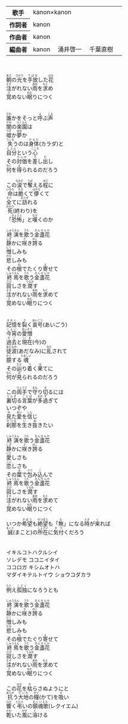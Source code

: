 
<table>

<tbody><tr>
<th>歌手</th>
<td>
kanon×kanon　

</td>
</tr>

<tr>
<th>作詞者</th>
<td>
kanon　

</td>
</tr>

<tr>
<th>作曲者</th>
<td>
kanon　

</td>
</tr>

<tr>
<th>編曲者</th>
<td>
kanon　
涌井啓一　
千葉直樹　

</td>
</tr>

</tbody></table>
<br>
<br>
<ruby>朝<rp>(</rp><rt>あさ</rt><rp>)</rp></ruby>の<ruby>光<rp>(</rp><rt>ひかり</rt><rp>)</rp></ruby>を<ruby>手放<rp>(</rp><rt>てばな</rt><rp>)</rp></ruby>した<ruby>花<rp>(</rp><rt>はな</rt><rp>)</rp></ruby><br>
<ruby>注<rp>(</rp><rt>そそ</rt><rp>)</rp></ruby>がれない<ruby>雨<rp>(</rp><rt>あめ</rt><rp>)</rp></ruby>を<ruby>求<rp>(</rp><rt>もと</rt><rp>)</rp></ruby>め<br>
<ruby>覚<rp>(</rp><rt>さ</rt><rp>)</rp></ruby>めない<ruby>眠<rp>(</rp><rt>ねむ</rt><rp>)</rp></ruby>りにつく<br>
<br>
<br>
<ruby>誰<rp>(</rp><rt>だれ</rt><rp>)</rp></ruby>かをそっと<ruby>呼<rp>(</rp><rt>よ</rt><rp>)</rp></ruby>ぶ<ruby>声<rp>(</rp><rt>こえ</rt><rp>)</rp></ruby><br>
<ruby>闇<rp>(</rp><rt>やみ</rt><rp>)</rp></ruby>の<ruby>楽園<rp>(</rp><rt>らくえん</rt><rp>)</rp></ruby>は<br>
<ruby>嘘<rp>(</rp><rt>うそ</rt><rp>)</rp></ruby>か<ruby>夢<rp>(</rp><rt>ゆめ</rt><rp>)</rp></ruby>か<br>
<ruby>失<rp>(</rp><rt>うしな</rt><rp>)</rp></ruby>うのは<ruby>身体<rp>(</rp><rt>からだ</rt><rp>)</rp></ruby>(カラダ)と<br>
<ruby>自分<rp>(</rp><rt>じぶん</rt><rp>)</rp></ruby>という<ruby>心<rp>(</rp><rt>こころ</rt><rp>)</rp></ruby><br>
その<ruby>対価<rp>(</rp><rt>たいか</rt><rp>)</rp></ruby>を<ruby>差<rp>(</rp><rt>さ</rt><rp>)</rp></ruby>し<ruby>出<rp>(</rp><rt>だ</rt><rp>)</rp></ruby>し<br>
<ruby>何<rp>(</rp><rt>なに</rt><rp>)</rp></ruby>を<ruby>得<rp>(</rp><rt>え</rt><rp>)</rp></ruby>られるのだろう<br>
<br>
この<ruby>涙<rp>(</rp><rt>なみだ</rt><rp>)</rp></ruby>で<ruby>奪<rp>(</rp><rt>うば</rt><rp>)</rp></ruby>える<ruby>程<rp>(</rp><rt>ほど</rt><rp>)</rp></ruby>に<br>
<ruby>命<rp>(</rp><rt>いのち</rt><rp>)</rp></ruby>は<ruby>脆<rp>(</rp><rt>もろ</rt><rp>)</rp></ruby>くて<ruby>儚<rp>(</rp><rt>はかな</rt><rp>)</rp></ruby>くて<br>
<ruby>全<rp>(</rp><rt>すべ</rt><rp>)</rp></ruby>てに<ruby>訪<rp>(</rp><rt>おとず</rt><rp>)</rp></ruby>れる<br>
<ruby>死<rp>(</rp><rt>おわり</rt><rp>)</rp></ruby>(終わり)を<br>
「<ruby>恐怖<rp>(</rp><rt>きょうふ</rt><rp>)</rp></ruby>」と<ruby>嘆<rp>(</rp><rt>なげ</rt><rp>)</rp></ruby>くのか<br>
<br>
<ruby>終演<rp>(</rp><rt>しゅうえん</rt><rp>)</rp></ruby>を<ruby>歌<rp>(</rp><rt>うた</rt><rp>)</rp></ruby>う<ruby>金盞花<rp>(</rp><rt>きんせんか</rt><rp>)</rp></ruby><br>
<ruby>静<rp>(</rp><rt>しず</rt><rp>)</rp></ruby>かに<ruby>咲<rp>(</rp><rt>さ</rt><rp>)</rp></ruby>き<ruby>誇<rp>(</rp><rt>ほこ</rt><rp>)</rp></ruby>る<br>
<ruby>憎<rp>(</rp><rt>にく</rt><rp>)</rp></ruby>しみも<br>
<ruby>悲<rp>(</rp><rt>かな</rt><rp>)</rp></ruby>しみも<br>
その<ruby>根<rp>(</rp><rt>ね</rt><rp>)</rp></ruby>でたくり<ruby>寄<rp>(</rp><rt>よ</rt><rp>)</rp></ruby>せて<br>
<ruby>終焉<rp>(</rp><rt>しゅうえん</rt><rp>)</rp></ruby>を<ruby>歌<rp>(</rp><rt>うた</rt><rp>)</rp></ruby>う<ruby>金盞花<rp>(</rp><rt>きんせんか</rt><rp>)</rp></ruby><br>
<ruby>寂<rp>(</rp><rt>さび</rt><rp>)</rp></ruby>しさを<ruby>潤<rp>(</rp><rt>うるお</rt><rp>)</rp></ruby>す<br>
<ruby>注<rp>(</rp><rt>そそ</rt><rp>)</rp></ruby>がれない<ruby>雨<rp>(</rp><rt>あめ</rt><rp>)</rp></ruby>を<ruby>求<rp>(</rp><rt>もと</rt><rp>)</rp></ruby>めて<br>
<ruby>覚<rp>(</rp><rt>さ</rt><rp>)</rp></ruby>めない<ruby>眠<rp>(</rp><rt>ねむ</rt><rp>)</rp></ruby>りにつく<br>
<br>
<br>
<ruby>記憶<rp>(</rp><rt>きおく</rt><rp>)</rp></ruby>を<ruby>裂<rp>(</rp><rt>さ</rt><rp>)</rp></ruby>く<ruby>哀号<rp>(</rp><rt>あいごう</rt><rp>)</rp></ruby>(あいごう)<br>
<ruby>今宵<rp>(</rp><rt>こよい</rt><rp>)</rp></ruby>の<ruby>愛憎<rp>(</rp><rt>あいぞう</rt><rp>)</rp></ruby><br>
<ruby>過去<rp>(</rp><rt>かこ</rt><rp>)</rp></ruby>と<ruby>現在<rp>(</rp><rt>いま</rt><rp>)</rp></ruby>(今)の<br>
<ruby>徒波<rp>(</rp><rt>あだなみ</rt><rp>)</rp></ruby>(あだなみ)に<ruby>乱<rp>(</rp><rt>みだ</rt><rp>)</rp></ruby>されて<br>
<ruby>臆<rp>(</rp><rt>おく</rt><rp>)</rp></ruby>する<ruby>魂<rp>(</rp><rt>たましい</rt><rp>)</rp></ruby><br>
その<ruby>辿<rp>(</rp><rt>たど</rt><rp>)</rp></ruby>り<ruby>着<rp>(</rp><rt>つ</rt><rp>)</rp></ruby>く<ruby>果<rp>(</rp><rt>は</rt><rp>)</rp></ruby>てに<br>
<ruby>何<rp>(</rp><rt>なに</rt><rp>)</rp></ruby>が<ruby>見<rp>(</rp><rt>み</rt><rp>)</rp></ruby>られるのだろう<br>
<br>
この<ruby>両手<rp>(</rp><rt>りょうて</rt><rp>)</rp></ruby>で<ruby>守<rp>(</rp><rt>まも</rt><rp>)</rp></ruby>り<ruby>切<rp>(</rp><rt>き</rt><rp>)</rp></ruby>るには<br>
<ruby>裏切<rp>(</rp><rt>うらぎ</rt><rp>)</rp></ruby>る<ruby>言葉<rp>(</rp><rt>ことば</rt><rp>)</rp></ruby>が<ruby>多<rp>(</rp><rt>おお</rt><rp>)</rp></ruby><ruby>過<rp>(</rp><rt>す</rt><rp>)</rp></ruby>ぎて<br>
いつぞや<br>
<ruby>見<rp>(</rp><rt>み</rt><rp>)</rp></ruby>た<ruby>愛<rp>(</rp><rt>あい</rt><rp>)</rp></ruby>を<ruby>信<rp>(</rp><rt>しん</rt><rp>)</rp></ruby>じ<br>
<ruby>刹那<rp>(</rp><rt>せつな</rt><rp>)</rp></ruby>を<ruby>生<rp>(</rp><rt>い</rt><rp>)</rp></ruby>き<ruby>抜<rp>(</rp><rt>ぬ</rt><rp>)</rp></ruby>きたい<br>
<br>
<ruby>終演<rp>(</rp><rt>しゅうえん</rt><rp>)</rp></ruby>を<ruby>歌<rp>(</rp><rt>うた</rt><rp>)</rp></ruby>う<ruby>金盞花<rp>(</rp><rt>きんせんか</rt><rp>)</rp></ruby><br>
<ruby>静<rp>(</rp><rt>しず</rt><rp>)</rp></ruby>かに<ruby>咲<rp>(</rp><rt>さ</rt><rp>)</rp></ruby>き<ruby>誇<rp>(</rp><rt>ほこ</rt><rp>)</rp></ruby>る<br>
<ruby>愛<rp>(</rp><rt>いと</rt><rp>)</rp></ruby>しさも<br>
<ruby>恋<rp>(</rp><rt>こい</rt><rp>)</rp></ruby>しさも<br>
その<ruby>葉<rp>(</rp><rt>は</rt><rp>)</rp></ruby>で<ruby>包<rp>(</rp><rt>つつ</rt><rp>)</rp></ruby>み<ruby>込<rp>(</rp><rt>こ</rt><rp>)</rp></ruby>んで<br>
<ruby>終焉<rp>(</rp><rt>しゅうえん</rt><rp>)</rp></ruby>を<ruby>歌<rp>(</rp><rt>うた</rt><rp>)</rp></ruby>う<ruby>金盞花<rp>(</rp><rt>きんせんか</rt><rp>)</rp></ruby><br>
<ruby>寂<rp>(</rp><rt>さび</rt><rp>)</rp></ruby>しさを<ruby>潤<rp>(</rp><rt>うるお</rt><rp>)</rp></ruby>す<br>
<ruby>注<rp>(</rp><rt>そそ</rt><rp>)</rp></ruby>がれない<ruby>雨<rp>(</rp><rt>あめ</rt><rp>)</rp></ruby>を<ruby>求<rp>(</rp><rt>もと</rt><rp>)</rp></ruby>めて<br>
<ruby>覚<rp>(</rp><rt>さ</rt><rp>)</rp></ruby>めない<ruby>眠<rp>(</rp><rt>ねむ</rt><rp>)</rp></ruby>りにつく<br>
<br>
いつか<ruby>希望<rp>(</rp><rt>きぼう</rt><rp>)</rp></ruby>も<ruby>絶望<rp>(</rp><rt>ぜつぼう</rt><rp>)</rp></ruby>も「<ruby>無<rp>(</rp><rt>む</rt><rp>)</rp></ruby>」になる<ruby>時<rp>(</rp><rt>とき</rt><rp>)</rp></ruby>が<ruby>来<rp>(</rp><rt>く</rt><rp>)</rp></ruby>れば<br>
<ruby>誠<rp>(</rp><rt>まこと</rt><rp>)</rp></ruby>(まこと)の<ruby>所在<rp>(</rp><rt>しょざい</rt><rp>)</rp></ruby>に<ruby>気付<rp>(</rp><rt>きづ</rt><rp>)</rp></ruby>くだろう<br>
<br>
<br>
イキルコトハクルシイ<br>
ソレデモ ココニイタイ<br>
ココロガ キシムオトハ<br>
マダイキテルトイウ ショウコダカラ<br>
<br>
<ruby>例<rp>(</rp><rt>たと</rt><rp>)</rp></ruby>え<ruby>孤独<rp>(</rp><rt>こどく</rt><rp>)</rp></ruby>になろうとも<br>
<br>
<ruby>終演<rp>(</rp><rt>しゅうえん</rt><rp>)</rp></ruby>を<ruby>歌<rp>(</rp><rt>うた</rt><rp>)</rp></ruby>う<ruby>金盞花<rp>(</rp><rt>きんせんか</rt><rp>)</rp></ruby><br>
<ruby>静<rp>(</rp><rt>しず</rt><rp>)</rp></ruby>かに<ruby>咲<rp>(</rp><rt>さ</rt><rp>)</rp></ruby>き<ruby>誇<rp>(</rp><rt>ほこ</rt><rp>)</rp></ruby>る<br>
<ruby>憎<rp>(</rp><rt>にく</rt><rp>)</rp></ruby>しみも<br>
<ruby>悲<rp>(</rp><rt>かな</rt><rp>)</rp></ruby>しみも<br>
その<ruby>根<rp>(</rp><rt>ね</rt><rp>)</rp></ruby>でたぐり<ruby>寄<rp>(</rp><rt>よ</rt><rp>)</rp></ruby>せて<br>
<ruby>終焉<rp>(</rp><rt>しゅうえん</rt><rp>)</rp></ruby>を<ruby>歌<rp>(</rp><rt>うた</rt><rp>)</rp></ruby>う<ruby>金盞花<rp>(</rp><rt>きんせんか</rt><rp>)</rp></ruby><br>
<ruby>寂<rp>(</rp><rt>さび</rt><rp>)</rp></ruby>しさを<ruby>潤<rp>(</rp><rt>うるお</rt><rp>)</rp></ruby>す<br>
<ruby>注<rp>(</rp><rt>そそ</rt><rp>)</rp></ruby>がれない<ruby>雨<rp>(</rp><rt>あめ</rt><rp>)</rp></ruby>を<ruby>求<rp>(</rp><rt>もと</rt><rp>)</rp></ruby>めて<br>
<ruby>覚<rp>(</rp><rt>さ</rt><rp>)</rp></ruby>めない<ruby>眠<rp>(</rp><rt>ねむ</rt><rp>)</rp></ruby>りにつく<br>
<br>
この<ruby>花<rp>(</rp><rt>はな</rt><rp>)</rp></ruby>を<ruby>枯<rp>(</rp><rt>か</rt><rp>)</rp></ruby>らさぬようにと<br>
<ruby>抗<rp>(</rp><rt>あらが</rt><rp>)</rp></ruby>う<ruby>大地<rp>(</rp><rt>だいち</rt><rp>)</rp></ruby>の<ruby>糧<rp>(</rp><rt>かて</rt><rp>)</rp></ruby>(かて)を<ruby>吸<rp>(</rp><rt>す</rt><rp>)</rp></ruby>い<br>
<ruby>響<rp>(</rp><rt>ひび</rt><rp>)</rp></ruby>く<ruby>弔<rp>(</rp><rt>とむら</rt><rp>)</rp></ruby>いの<ruby>鎮魂歌<rp>(</rp><rt>れくいえむ</rt><rp>)</rp></ruby>(レクイエム)<br>
<ruby>乾<rp>(</rp><rt>かわ</rt><rp>)</rp></ruby>いた<ruby>風<rp>(</rp><rt>かぜ</rt><rp>)</rp></ruby>に<ruby>溶<rp>(</rp><rt>と</rt><rp>)</rp></ruby>ける
